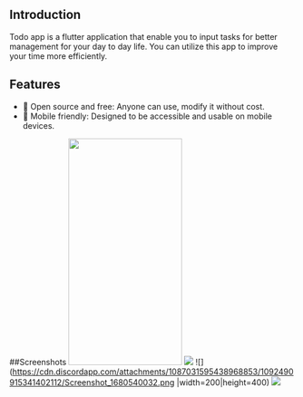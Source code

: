 ## Introduction

Todo app is a flutter application that enable you to input tasks for better management for your day to day life.
You can utilize this app to improve your time more efficiently.

## Features
- 📖 Open source and free: Anyone can use, modify it without cost.
- 📱 Mobile friendly: Designed to be accessible and usable on mobile devices.


##Screenshots
<img src="[https://your-image-url.type](https://cdn.discordapp.com/attachments/1087031595438968853/1092490939987140639/Screenshot_1680540183.png)" width="200" height="400">
![](=200x400)
![](https://cdn.discordapp.com/attachments/1087031595438968853/1092490915341402112/Screenshot_1680540032.png |width=200|height=400)
![](https://cdn.discordapp.com/attachments/1087031595438968853/1092491003132387429/Screenshot_1680540191.png|width=200|height=400)





